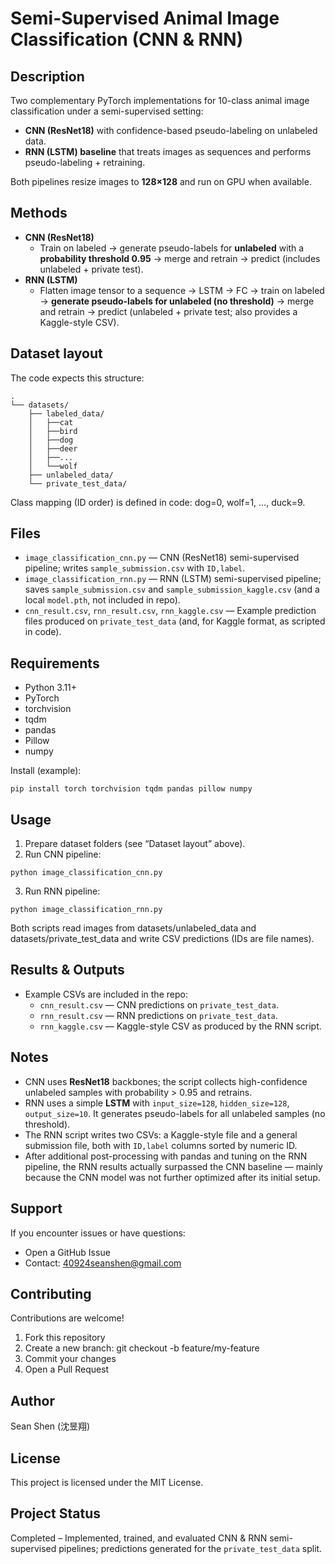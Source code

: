 # Semi-Supervised Animal Image Classification (CNN & RNN)

## Description
Two complementary PyTorch implementations for 10-class animal image classification under a semi-supervised setting:
- **CNN (ResNet18)** with confidence-based pseudo-labeling on unlabeled data.
- **RNN (LSTM) baseline** that treats images as sequences and performs pseudo-labeling + retraining.

Both pipelines resize images to **128×128** and run on GPU when available.

## Methods
- **CNN (ResNet18)**  
  - Train on labeled → generate pseudo-labels for **unlabeled** with a **probability threshold 0.95** → merge and retrain → predict (includes unlabeled + private test).
- **RNN (LSTM)**  
  - Flatten image tensor to a sequence → LSTM → FC → train on labeled → **generate pseudo-labels for unlabeled (no threshold)** → merge and retrain → predict (unlabeled + private test; also provides a Kaggle-style CSV).

## Dataset layout
The code expects this structure:
```
.
└── datasets/
    ├── labeled_data/
    │   ├──cat
    │   ├──bird
    │   ├──dog
    │   ├──deer
    │   ├──...
    │   └──wolf
    ├── unlabeled_data/
    └── private_test_data/
```
Class mapping (ID order) is defined in code: dog=0, wolf=1, …, duck=9.

## Files
- `image_classification_cnn.py` — CNN (ResNet18) semi-supervised pipeline; writes `sample_submission.csv` with `ID,label`. 
- `image_classification_rnn.py` — RNN (LSTM) semi-supervised pipeline; saves `sample_submission.csv` and `sample_submission_kaggle.csv` (and a local `model.pth`, not included in repo). 
- `cnn_result.csv`, `rnn_result.csv`, `rnn_kaggle.csv` — Example prediction files produced on `private_test_data` (and, for Kaggle format, as scripted in code).

## Requirements
- Python 3.11+
- PyTorch
- torchvision
- tqdm
- pandas
- Pillow
- numpy

Install (example):
```
pip install torch torchvision tqdm pandas pillow numpy
```

## Usage
1. Prepare dataset folders (see “Dataset layout” above).
2. Run CNN pipeline: 
```
python image_classification_cnn.py
```
3. Run RNN pipeline:
```
python image_classification_rnn.py
```
Both scripts read images from datasets/unlabeled_data and datasets/private_test_data and write CSV predictions (IDs are file names).

## Results & Outputs
- Example CSVs are included in the repo:
  - `cnn_result.csv` — CNN predictions on `private_test_data`.
  - `rnn_result.csv` — RNN predictions on `private_test_data`.
  - `rnn_kaggle.csv` — Kaggle-style CSV as produced by the RNN script.

## Notes
- CNN uses **ResNet18** backbones; the script collects high-confidence unlabeled samples with probability > 0.95 and retrains.
- RNN uses a simple **LSTM** with `input_size=128`, `hidden_size=128`, `output_size=10`. It generates pseudo-labels for all unlabeled samples (no threshold).
- The RNN script writes two CSVs: a Kaggle-style file and a general submission file, both with `ID,label` columns sorted by numeric ID.
- After additional post-processing with pandas and tuning on the RNN pipeline, the RNN results actually surpassed the CNN baseline — mainly because the CNN model was not further optimized after its initial setup.

## Support
If you encounter issues or have questions:
- Open a GitHub Issue
- Contact: 40924seanshen@gmail.com

## Contributing
Contributions are welcome!

1. Fork this repository
2. Create a new branch: git checkout -b feature/my-feature
3. Commit your changes
4. Open a Pull Request

## Author
Sean Shen (沈昱翔)

## License
This project is licensed under the MIT License.

## Project Status
Completed – Implemented, trained, and evaluated CNN & RNN semi-supervised pipelines; predictions generated for the `private_test_data` split.
